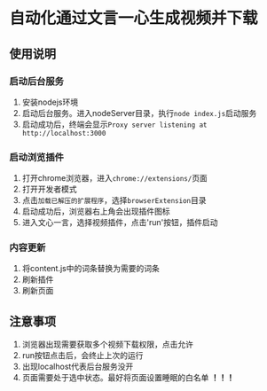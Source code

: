 # 自动化通过文言一心生成视频并下载

## 使用说明

### 启动后台服务

1. 安装nodejs环境
2. 启动后台服务。进入nodeServer目录，执行`node index.js`启动服务
3. 启动成功后，终端会显示`Proxy server listening at http://localhost:3000`

### 启动浏览插件

1. 打开chrome浏览器，进入`chrome://extensions/`页面
2. 打开开发者模式
3. 点击`加载已解压的扩展程序`，选择`browserExtension`目录
4. 启动成功后，浏览器右上角会出现插件图标
5. 进入文心一言，选择视频插件，点击'run'按钮，插件启动

### 内容更新

1. 将content.js中的词条替换为需要的词条
2. 刷新插件
3. 刷新页面

## 注意事项

1. 浏览器出现需要获取多个视频下载权限，点击允许
2. run按钮点击后，会终止上次的运行
3. 出现localhost代表后台服务没开
4. 页面需要处于选中状态。最好将页面设置睡眠的白名单 **！！！**
